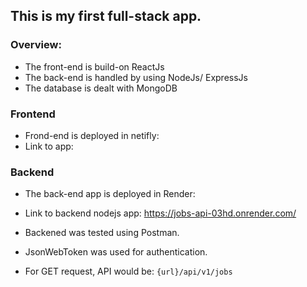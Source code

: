 ## This is my first full-stack app.

### Overview:

* The front-end is build-on ReactJs
* The back-end is handled by using NodeJs/ ExpressJs
* The database is dealt with MongoDB

### Frontend

* Frond-end is deployed in netifly:
* Link to app:

### Backend
* The back-end app is deployed in Render:
* Link to backend nodejs app: https://jobs-api-03hd.onrender.com/


* Backened was tested using Postman.
* JsonWebToken was used for authentication.
* For GET request, API would be:  `{url}/api/v1/jobs`

